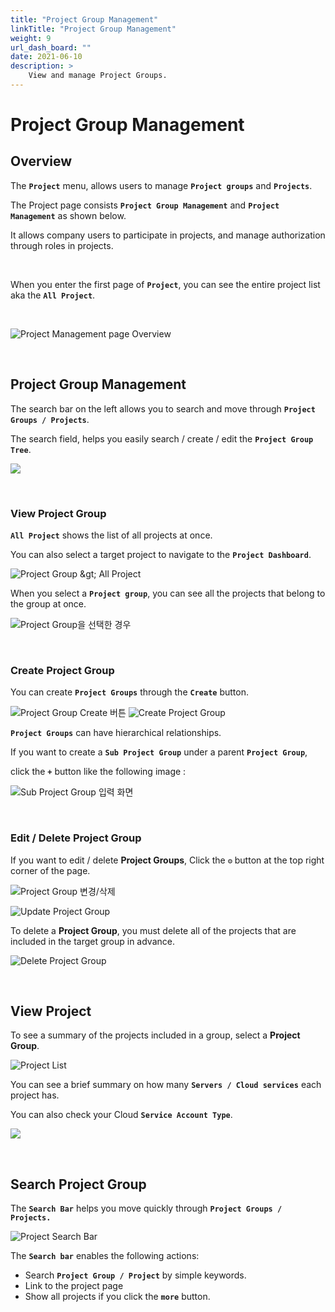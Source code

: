 ```yaml
---
title: "Project Group Management"
linkTitle: "Project Group Management"
weight: 9
url_dash_board: "" 
date: 2021-06-10
description: >
    View and manage Project Groups.
---
```


# Project Group Management

## Overview  

The **`Project`** menu, allows users to manage **`Project groups`** and **`Projects`**.

The Project page consists **`Project Group Management`** and **`Project Management`** as shown below.

It allows company users to participate in projects, and manage authorization through roles in projects.  

<br/>

When you enter the first page of **`Project`**, you can see the entire project list aka the **`All Project`**.

<br/>

![Project Management page Overview](/docs/using_spaceone_console/user_guide/project/project_group_management_img/pmg_01.png)


<br/>

## Project Group Management

The search bar on the left allows you to search and move through **`Project Groups / Projects`**.

The search field, helps you easily search / create / edit the **`Project Group Tree`**.

![](/docs/using_spaceone_console/user_guide/project/project_group_management_img/pmg_03.png)

<br/>

### View Project Group

**`All Project`** shows the list of all projects at once. 

You can also select a target project to navigate to the **`Project Dashboard`**.

![Project Group &amp;gt; All Project](/docs/using_spaceone_console/user_guide/project/project_group_management_img/pmg_04.png)


When you select a **`Project group`**, you can see all the projects that belong to the group at once.

![Project Group&#xC744; &#xC120;&#xD0DD;&#xD55C; &#xACBD;&#xC6B0;](/docs/using_spaceone_console/user_guide/project/project_group_management_img/pmg_05.png)

<br/>


### Create Project Group

You can create **`Project Groups`** through the **`Create`** button. 

![Project Group Create &#xBC84;&#xD2BC;](/docs/using_spaceone_console/user_guide/project/project_group_management_img/pmg_06.png)
![Create Project Group](/docs/using_spaceone_console/user_guide/project/project_group_management_img/pmg_07.png)  


**`Project Groups`** can have hierarchical relationships.  

If you want to create a **`Sub Project Group`** under a parent **`Project Group`**, 

click the **`+`** button like the following image : 

![Sub Project Group &#xC785;&#xB825; &#xD654;&#xBA74;](/docs/using_spaceone_console/user_guide/project/project_group_management_img/pmg_08.png)  

<br/>


### Edit / Delete Project Group

If you want to edit / delete **Project Groups**, Click the  **`⚙`** button at the top right corner of the page.

![Project Group &#xBCC0;&#xACBD;/&#xC0AD;&#xC81C;](/docs/using_spaceone_console/user_guide/project/project_group_management_img/pmg_09.png)  

![Update Project Group](/docs/using_spaceone_console/user_guide/project/project_group_management_img/pmg_10.png)  

To delete a **Project Group**, you must delete all of the projects that are included in the target group in advance.

![Delete Project Group](/docs/using_spaceone_console/user_guide/project/project_group_management_img/pmg_11.png)  

<br/>

## View Project 

To see a summary of the projects included in a group, select a **Project Group**.

![Project List](/docs/using_spaceone_console/user_guide/project/project_group_management_img/pmg_12.png)  


You can see a brief summary on how many **`Servers / Cloud services`** each project has. 

You can also check your Cloud **`Service Account Type`**. 

![](/docs/using_spaceone_console/user_guide/project/project_group_management_img/pmg_13.png)  

<br/>


## Search Project Group 

The **`Search Bar`** helps you move quickly through **`Project Groups / Projects.`**

![Project Search Bar](/docs/using_spaceone_console/user_guide/project/project_group_management_img/pmg_14.png)  

The **`Search bar`** enables the following actions:  

* Search **`Project Group / Project`** by simple keywords.
* Link to the project page 
* Show all projects if you click the **`more`** button.






